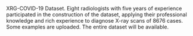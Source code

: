 XRG-COVID-19 Dataset.
Eight radiologists with five years of experience participated in the construction of the dataset, applying their professional knowledge and rich experience to diagnose X-ray scans of 8676 cases. Some examples are uploaded. The entire dataset will be available.
